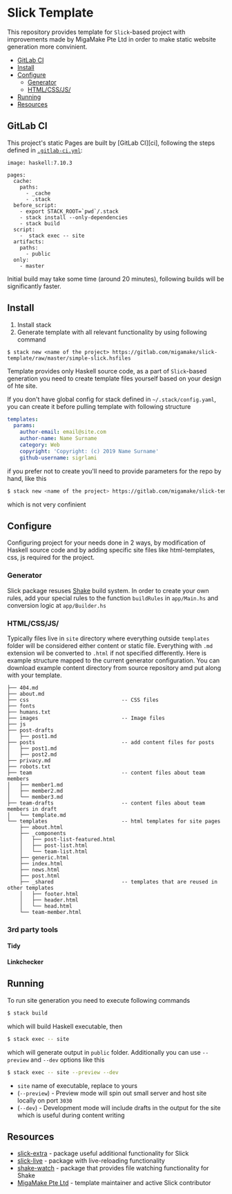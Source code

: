 # Slick Template

This repository provides template for `Slick`-based project with improvements made by MigaMake Pte Ltd in order to make static website generation more convinient.

- [GitLab CI](#gitlab-ci)
- [Install](#install)
- [Configure](#configure)
  * [Generator](#generator)
  * [HTML/CSS/JS/](#html-css-js-)
- [Running](#running)
- [Resources](#resources)


## GitLab CI

This project's static Pages are built by [GitLab CI][ci], following the steps
defined in [`.gitlab-ci.yml`](.gitlab-ci.yml):

```
image: haskell:7.10.3

pages:
  cache:
    paths:
      - _cache
      - .stack
  before_script:
    - export STACK_ROOT=`pwd`/.stack
    - stack install --only-dependencies
    - stack build
  script:
    -  stack exec -- site
  artifacts:
    paths:
      - public
  only:
    - master
```

Initial build may take some time (around 20 minutes), following builds will be significantly faster.


## Install

1. Install stack
2. Generate template with all relevant functionality by using following command
```
$ stack new <name of the project> https://gitlab.com/migamake/slick-template/raw/master/simple-slick.hsfiles
```

Template provides only Haskell source code, as a part of `Slick`-based generation you need to create template files yourself based on your design of hte site.

If you don't have global config for stack defined in `~/.stack/config.yaml`, you can create it before pulling template with following structure
```yaml
templates:
  params:
    author-email: email@site.com
    author-name: Name Surname
    category: Web
    copyright: 'Copyright: (c) 2019 Name Surname'
    github-username: sigrlami
```

if you prefer not to create you'll need to provide parameters for the repo by hand, like this

```bash
$ stack new <name of the project> https://gitlab.com/migamake/slick-template/raw/master/simple-slick.hsfiles -p "author-email:value" -p "author-name:value" -p "category:value" -p "copyright:value" -p "github-username:value"
```
which is not very confinient

## Configure

Configuring project for your needs done in 2 ways, by modification of Haskell source code and by adding specific site files like html-templates, css, js required for the project.

### Generator

Slick package resuses [Shake](https://shakebuild.com/) build system. In order to create your own rules, add your special rules to the function `buildRules` in `app/Main.hs` and conversion logic at `app/Builder.hs`

### HTML/CSS/JS/

Typically files live in `site` directory where everything outside `templates` folder will be considered either content or static file. Everything with `.md` extension wil be converted to `.html` if not specified differently. Here is example structure  mapped to the current generator configuration. You can download example content directory from source repository amd put along with your template.

```
├── 404.md
├── about.md
├── css                              -- CSS files
├── fonts
├── humans.txt
├── images                           -- Image files
├── js
├── post-drafts
│   ├── post1.md
├── posts                            -- add content files for posts
│   ├── post1.md
│   ├── post2.md
├── privacy.md
├── robots.txt
├── team                             -- content files about team members
│   ├── member1.md
│   ├── member2.md
│   └── member3.md
├── team-drafts                      -- content files about team members in draft
│   └── template.md
└── templates                        -- html templates for site pages
    ├── about.html
    ├── _components
    │   ├── post-list-featured.html
    │   ├── post-list.html
    │   └── team-list.html
    ├── generic.html
    ├── index.html
    ├── news.html
    ├── post.html
    ├── _shared                      -- templates that are reused in other templates
    │   ├── footer.html
    │   ├── header.html
    │   └── head.html
    └── team-member.html
```

### 3rd party tools

#### Tidy

#### Linkchecker

## Running

To run site generation you need to execute following commands

```bash
$ stack build
```
which will build Haskell executable, then

```bash
$ stack exec -- site
```
which will generate output in `public` folder.
Additionally you can use `--preview` and `--dev` options like this
```bash
$ stack exec -- site --preview --dev
```

- `site` name of executable, replace to yours
- (`--preview`) - Preview  mode will spin out small server and host site locally on port `3030`
- (`--dev`)     - Development mode will include drafts in the output for the site which is useful during content writing

## Resources

 - [slick-extra](https://gitlab.com/migamake/slick-extra) - package useful additional functionality for Slick
 - [slick-live](https://gitlab.com/migamake/slick-live) - package with live-reloading functionality
 - [shake-watch](https://gitlab.com/migamake/shake-watch) - package that provides file watching functionality for Shake
 - [MigaMake Pte Ltd](https://www.migamake.com/) - template maintainer and active Slick contributor
